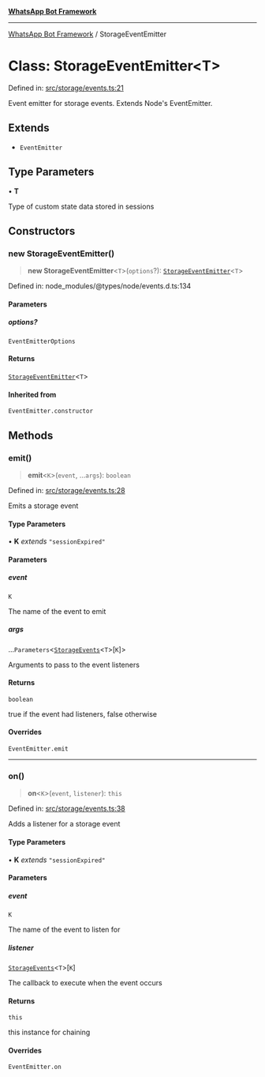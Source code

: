 [**WhatsApp Bot Framework**](../README.md)

***

[WhatsApp Bot Framework](../globals.md) / StorageEventEmitter

# Class: StorageEventEmitter\<T\>

Defined in: [src/storage/events.ts:21](https://github.com/green-api/whatsapp-chatbot-js-v2/blob/6c0c4f4b360c7e87dd13e91d54244d90d03a5549/src/storage/events.ts#L21)

Event emitter for storage events. Extends Node's EventEmitter.

## Extends

- `EventEmitter`

## Type Parameters

• **T**

Type of custom state data stored in sessions

## Constructors

### new StorageEventEmitter()

> **new StorageEventEmitter**\<`T`\>(`options`?): [`StorageEventEmitter`](StorageEventEmitter.md)\<`T`\>

Defined in: node\_modules/@types/node/events.d.ts:134

#### Parameters

##### options?

`EventEmitterOptions`

#### Returns

[`StorageEventEmitter`](StorageEventEmitter.md)\<`T`\>

#### Inherited from

`EventEmitter.constructor`

## Methods

### emit()

> **emit**\<`K`\>(`event`, ...`args`): `boolean`

Defined in: [src/storage/events.ts:28](https://github.com/green-api/whatsapp-chatbot-js-v2/blob/6c0c4f4b360c7e87dd13e91d54244d90d03a5549/src/storage/events.ts#L28)

Emits a storage event

#### Type Parameters

• **K** *extends* `"sessionExpired"`

#### Parameters

##### event

`K`

The name of the event to emit

##### args

...`Parameters`\<[`StorageEvents`](../interfaces/StorageEvents.md)\<`T`\>\[`K`\]\>

Arguments to pass to the event listeners

#### Returns

`boolean`

true if the event had listeners, false otherwise

#### Overrides

`EventEmitter.emit`

***

### on()

> **on**\<`K`\>(`event`, `listener`): `this`

Defined in: [src/storage/events.ts:38](https://github.com/green-api/whatsapp-chatbot-js-v2/blob/6c0c4f4b360c7e87dd13e91d54244d90d03a5549/src/storage/events.ts#L38)

Adds a listener for a storage event

#### Type Parameters

• **K** *extends* `"sessionExpired"`

#### Parameters

##### event

`K`

The name of the event to listen for

##### listener

[`StorageEvents`](../interfaces/StorageEvents.md)\<`T`\>\[`K`\]

The callback to execute when the event occurs

#### Returns

`this`

this instance for chaining

#### Overrides

`EventEmitter.on`
